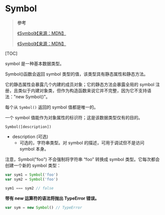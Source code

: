 # Symbol

> **参考**
>
> [《Symbol》【来源：MDN】](https://developer.mozilla.org/zh-CN/docs/Web/JavaScript/Reference/Global_Objects/Symbol)
>
> [《Symbol》【来源：MDN】](https://developer.mozilla.org/zh-CN/docs/Glossary/Symbol)

[TOC]

symbol 是一种基本数据类型。

Symbol()函数会返回 symbol 类型的值，该类型具有静态属性和静态方法。

它的静态属性会暴露几个内建的成员对象；它的静态方法会暴露全局的 symbol 注册，且类似于内建对象类，但作为构造函数来说它并不完整，因为它不支持语法："new Symbol()"。

每个从 `Symbol()` 返回的 symbol 值都是唯一的。

一个 symbol 值能作为对象属性的标识符；这是该数据类型仅有的目的。

`Symbol([description])`

- description (可选)
  - 可选的，字符串类型。对 symbol 的描述，可用于调试但不是访问 symbol 本身。

注意，Symbol("foo") 不会强制将字符串 “foo” 转换成 symbol 类型。它每次都会创建一个新的 symbol 类型：

```js
var sym1 = Symbol('foo')
var sym2 = Symbol('foo')

sym1 === sym2 // false
```

**带有 new 运算符的语法将抛出 TypeError 错误。**

```js
var sym = new Symbol() // TypeError
```
